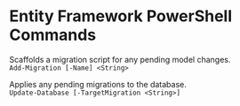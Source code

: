# Entity Framework PowerShell Commands

Scaffolds a migration script for any pending model changes.  
`Add-Migration [-Name] <String>`

Applies any pending migrations to the database.  
`Update-Database [-TargetMigration <String>]`